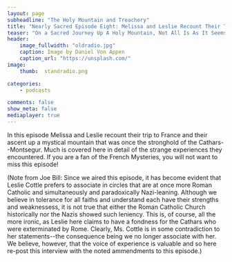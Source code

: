 ```yaml
---
layout: page
subheadline: "The Holy Mountain and Treachery"
title: "Nearly Sacred Episode Eight: Melissa and Leslie Recount Their Trip to France"
teaser: "On a Sacred Journey Up A Holy Mountain, Not All Is As It Seems"
header:
    image_fullwidth: "oldradio.jpg"
    caption: Image by Daniel Von Appen
    caption_url: "https://unsplash.com/"
image:
    thumb:  standradio.png

categories:
    - podcasts

comments: false
show_meta: false
mediaplayer: true
---
```


In this episode Melissa and Leslie recount their trip to France and their ascent up a mystical mountain that was once the stronghold of the Cathars--Montsegur. Much is 
covered here in detail of the strange experiences they encountered. If you are a fan of the French Mysteries, you will not want to miss this episode!

(Note from Joe Bill: Since we aired this episode, it has become evident that Leslie Cottle prefers to associate in circles that are at once more Roman Catholic and 
simultaneously and paradoxically Nazi-leaning. Although we believe in tolerance for all faiths and understand each have their strengths and weaknessess, it is not true 
that either the Roman Catholic Church historically nor the Nazis showed such leniency. This is, of course, all the more ironic, as Leslie here claims to have a 
fondness for the Cathars who were exterminated by Rome. Clearly, Ms. Cottle is in some contradiction to her statements--the consequence being we no longer associate 
with her. We believe, however, that the voice of experience is valuable and so here re-post this interview with the noted ammendments to this episode.)

<audio src="https://ia601501.us.archive.org/16/items/NearlySacred/NearlySacredEpisode8.mp3"></audio>


